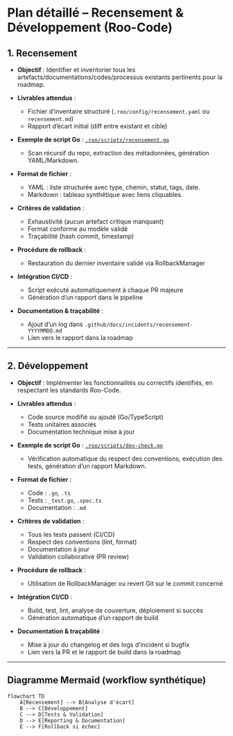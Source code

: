# Plan détaillé – Recensement & Développement (Roo-Code)

## 1. Recensement

- **Objectif** : Identifier et inventorier tous les artefacts/documentations/codes/processus existants pertinents pour la roadmap.

- **Livrables attendus** :
  - Fichier d’inventaire structuré (`.roo/config/recensement.yaml` ou `recensement.md`)
  - Rapport d’écart initial (diff entre existant et cible)

- **Exemple de script Go** : [`.roo/scripts/recensement.go`](.roo/scripts/recensement.go:1)
  - Scan récursif du repo, extraction des métadonnées, génération YAML/Markdown.

- **Format de fichier** :
  - YAML : liste structurée avec type, chemin, statut, tags, date.
  - Markdown : tableau synthétique avec liens cliquables.

- **Critères de validation** :
  - Exhaustivité (aucun artefact critique manquant)
  - Format conforme au modèle validé
  - Traçabilité (hash commit, timestamp)

- **Procédure de rollback** :
  - Restauration du dernier inventaire validé via RollbackManager

- **Intégration CI/CD** :
  - Script exécuté automatiquement à chaque PR majeure
  - Génération d’un rapport dans le pipeline

- **Documentation & traçabilité** :
  - Ajout d’un log dans `.github/docs/incidents/recensement-YYYYMMDD.md`
  - Lien vers le rapport dans la roadmap

---

## 2. Développement

- **Objectif** : Implémenter les fonctionnalités ou correctifs identifiés, en respectant les standards Roo-Code.

- **Livrables attendus** :
  - Code source modifié ou ajouté (Go/TypeScript)
  - Tests unitaires associés
  - Documentation technique mise à jour

- **Exemple de script Go** : [`.roo/scripts/dev-check.go`](.roo/scripts/dev-check.go:1)
  - Vérification automatique du respect des conventions, exécution des tests, génération d’un rapport Markdown.

- **Format de fichier** :
  - Code : `.go`, `.ts`
  - Tests : `_test.go`, `.spec.ts`
  - Documentation : `.md`

- **Critères de validation** :
  - Tous les tests passent (CI/CD)
  - Respect des conventions (lint, format)
  - Documentation à jour
  - Validation collaborative (PR review)

- **Procédure de rollback** :
  - Utilisation de RollbackManager ou revert Git sur le commit concerné

- **Intégration CI/CD** :
  - Build, test, lint, analyse de couverture, déploiement si succès
  - Génération automatique d’un rapport de build

- **Documentation & traçabilité** :
  - Mise à jour du changelog et des logs d’incident si bugfix
  - Lien vers la PR et le rapport de build dans la roadmap

---

## Diagramme Mermaid (workflow synthétique)

```mermaid
flowchart TD
    A[Recensement] --> B[Analyse d'écart]
    B --> C[Développement]
    C --> D[Tests & Validation]
    D --> E[Reporting & Documentation]
    E --> F[Rollback si échec]